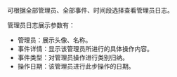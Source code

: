 可根据全部管理员、全部事件、时间段选择查看管理员日志。

管理员日志展示参数有：
- 管理员：展示头像、名称。
- 事件详情：显示该管理员所进行的具体操作内容。
- 事件类型：对管理员操作进行类别归纳。
- 操作日期：该管理员进行此步操作的日期。
 
